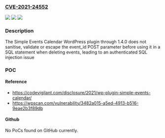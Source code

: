### [CVE-2021-24552](https://cve.mitre.org/cgi-bin/cvename.cgi?name=CVE-2021-24552)
![](https://img.shields.io/static/v1?label=Product&message=Simple%20Events%20Calendar&color=blue)
![](https://img.shields.io/static/v1?label=Version&message=1.4.0%3C%3D%201.4.0%20&color=brighgreen)
![](https://img.shields.io/static/v1?label=Vulnerability&message=CWE-89%20SQL%20Injection&color=brighgreen)

### Description

The Simple Events Calendar WordPress plugin through 1.4.0 does not sanitise, validate or escape the event_id POST parameter before using it in a SQL statement when deleting events, leading to an authenticated SQL injection issue

### POC

#### Reference
- https://codevigilant.com/disclosure/2021/wp-plugin-simple-events-calendar/
- https://wpscan.com/vulnerability/3482a015-a5ed-4913-b516-9eae2b3f89db

#### Github
No PoCs found on GitHub currently.

